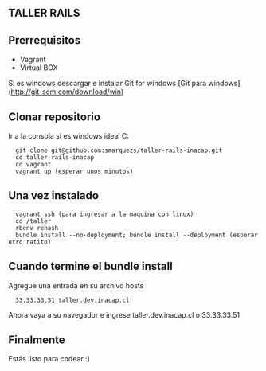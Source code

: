 ## TALLER RAILS

## Prerrequisitos
* Vagrant
* Virtual BOX

Si es windows descargar e instalar
Git for windows [Git para windows] (http://git-scm.com/download/win)

## Clonar repositorio
Ir a la consola si es windows ideal C:

```console
  git clone git@github.com:smarquezs/taller-rails-inacap.git
  cd taller-rails-inacap
  cd vagrant
  vagrant up (esperar unos minutos)
```

## Una vez instalado

```console
  vagrant ssh (para ingresar a la maquina con linux)
  cd /taller
  rbenv rehash
  bundle install --no-deployment; bundle install --deployment (esperar otro ratito)
```

## Cuando termine el bundle install

Agregue una entrada en su archivo hosts

```console
  33.33.33.51 taller.dev.inacap.cl
```

Ahora vaya a su navegador e ingrese
taller.dev.inacap.cl o 33.33.33.51

## Finalmente

Estás listo para codear :)
